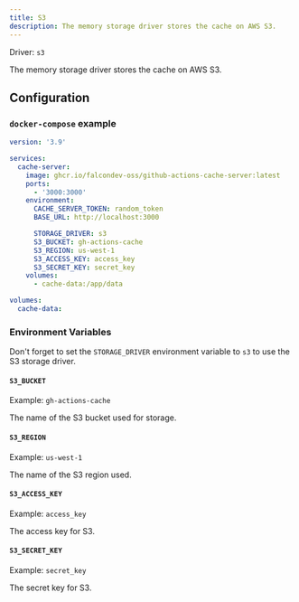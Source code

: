 ```yaml
---
title: S3
description: The memory storage driver stores the cache on AWS S3.
---
```


Driver: `s3`

The memory storage driver stores the cache on AWS S3.

## Configuration

### `docker-compose` example

```yaml [docker-compose.yml]
version: '3.9'

services:
  cache-server:
    image: ghcr.io/falcondev-oss/github-actions-cache-server:latest
    ports:
      - '3000:3000'
    environment:
      CACHE_SERVER_TOKEN: random_token
      BASE_URL: http://localhost:3000

      STORAGE_DRIVER: s3
      S3_BUCKET: gh-actions-cache
      S3_REGION: us-west-1
      S3_ACCESS_KEY: access_key
      S3_SECRET_KEY: secret_key
    volumes:
      - cache-data:/app/data

volumes:
  cache-data:
```

### Environment Variables

Don't forget to set the `STORAGE_DRIVER` environment variable to `s3` to use the S3 storage driver.

#### `S3_BUCKET`

Example: `gh-actions-cache`

The name of the S3 bucket used for storage.

#### `S3_REGION`

Example: `us-west-1`

The name of the S3 region used.

#### `S3_ACCESS_KEY`

Example: `access_key`

The access key for S3.

#### `S3_SECRET_KEY`

Example: `secret_key`

The secret key for S3.
